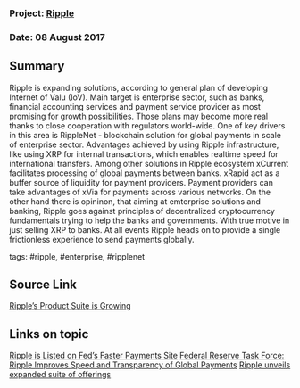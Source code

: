 ### Project: [Ripple](../projects/ripple.md)
### Date: 08 August 2017
## Summary
Ripple is expanding solutions, according to general plan of developing Internet of Valu (IoV). Main target is enterprise sector, such as banks, financial accounting services and payment service provider as most promising for growth possibilities. Those plans may become more real thanks to close cooperation with regulators world-wide. One of key drivers in this area is RippleNet - blockchain solution for global payments in scale of enterprise sector. Advantages achieved by using Ripple infrastructure, like using XRP for internal transactions, which enables realtime speed for international transfers. 
Among other solutions in Ripple ecosystem xCurrent facilitates processing of global payments between banks.  xRapid act as a buffer source of liquidity for payment providers. Payment providers can take advantages of xVia for payments across various networks. 
On the other hand there is opininon, that aiming at emterprise solutions and banking, Ripple goes against principles of decentralized cryptocurrency fundamentals trying to help the banks and governments. With true motive in just selling XRP to banks. 
At all events Ripple heads on to provide a single frictionless experience to send payments globally.


tags: #ripple, #enterprise, #ripplenet
## Source Link
[Ripple’s Product Suite is Growing](https://ripple.com/insights/ripples-product-suite-growing/)  
## Links on topic
[Ripple is Listed on Fed’s Faster Payments Site](http://www.livebitcoinnews.com/federal-reserve-faster-payment-sites-ripple-video-showcases-future-banking/)
[Federal Reserve Task Force: Ripple Improves Speed and Transparency of Global Payments](https://www.reddit.com/r/Ripple/comments/6ootxd/federal_reserve_ripple_improves_speed_and/)
[Ripple unveils expanded suite of offerings](http://www.bankingtech.com/931562/ripple-unveils-expanded-suite-of-offerings/)   
 
